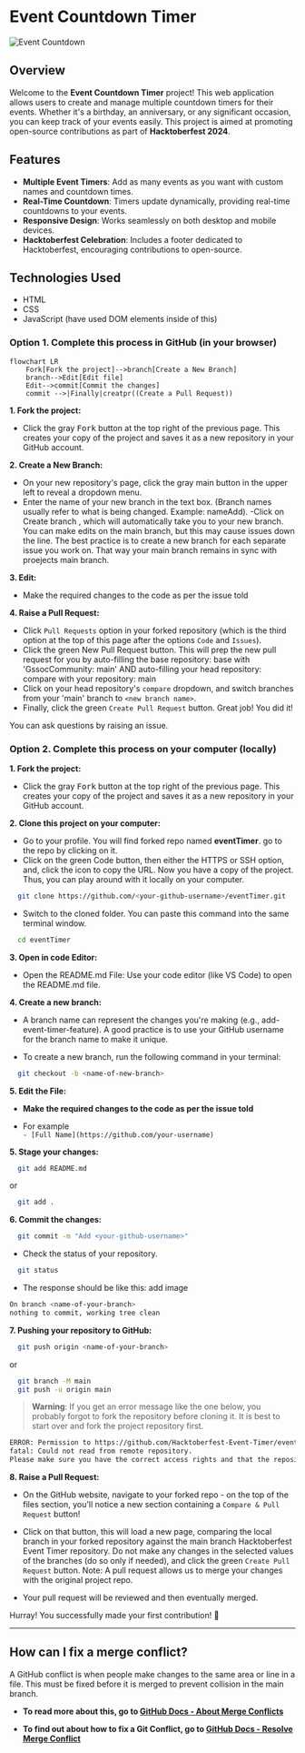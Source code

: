# Event Countdown Timer

![Event Countdown](https://example.com/image.png) <!-- Replace with an actual image link -->

## Overview

Welcome to the **Event Countdown Timer** project! This web application allows users to create and manage multiple countdown timers for their events. Whether it's a birthday, an anniversary, or any significant occasion, you can keep track of your events easily. This project is aimed at promoting open-source contributions as part of **Hacktoberfest 2024**.

## Features

- **Multiple Event Timers**: Add as many events as you want with custom names and countdown times.
- **Real-Time Countdown**: Timers update dynamically, providing real-time countdowns to your events.
- **Responsive Design**: Works seamlessly on both desktop and mobile devices.
- **Hacktoberfest Celebration**: Includes a footer dedicated to Hacktoberfest, encouraging contributions to open-source.

## Technologies Used

- HTML
- CSS
- JavaScript (have used DOM elements inside of this)

### Option 1. Complete this process in GitHub (in your browser)

```mermaid
flowchart LR
    Fork[Fork the project]-->branch[Create a New Branch]
    branch-->Edit[Edit file]
    Edit-->commit[Commit the changes]
    commit -->|Finally|creatpr((Create a Pull Request))
```

**1. Fork the project:**

- Click the gray <kbd>Fork</kbd> button at the top right of the previous page. This creates your copy of the project and saves it as a new repository in your GitHub account.

**2. Create a New Branch:**

- On your new repository's page, click the gray main button in the upper left to reveal a dropdown menu.
- Enter the name of your new branch in the text box. (Branch names usually refer to what is being changed. Example: nameAdd).
  -Click on Create branch <new branch name>, which will automatically take you to your new branch. You can make edits on the main branch, but this may cause issues down the line. The best practice is to create a new branch for each separate issue you work on. That way your main branch remains in sync with proejects main branch.

**3. Edit:**

- Make the required changes to the code as per the issue told

**4. Raise a Pull Request:**

- Click `Pull Requests` option in your forked repository (which is the third option at the top of this page after the options `Code` and `Issues`).
- Click the green New Pull Request button. This will prep the new pull request for you by auto-filling the base repository: base with 'GssocCommunity: main' AND auto-filling your head repository: compare with your repository: main
- Click on your head repository's `compare` dropdown, and switch branches from your 'main' branch to `<new branch name>`.
- Finally, click the green `Create Pull Request` button. Great job! You did it!

You can ask questions by raising an issue.

### Option 2. Complete this process on your computer (locally)

**1. Fork the project:**

- Click the gray <kbd>Fork</kbd> button at the top right of the previous page. This creates your copy of the project and saves it as a new repository in your GitHub account.

**2. Clone this project on your computer:**

- Go to your profile. You will find forked repo named **eventTimer**. go to the repo by clicking on it.
- Click on the green Code button, then either the HTTPS or SSH option, and, click the icon to copy the URL. Now you have a copy of the project. Thus, you can play around with it locally on your computer.

```bash
  git clone https://github.com/<your-github-username>/eventTimer.git
```

- Switch to the cloned folder. You can paste this command into the same terminal window. 


```bash
  cd eventTimer
```

**3. Open in code Editor:**

- Open the README.md File:
Use your code editor (like VS Code) to open the README.md file.

<!-- Replace with your own image -->

  
**4. Create a new branch:**

- A branch name can represent the changes you're making (e.g., add-event-timer-feature). A good practice is to use your GitHub username for the branch name to make it unique.

<!-- Replace with your own image -->

- To create a new branch, run the following command in your terminal:

```bash
  git checkout -b <name-of-new-branch>
```

**5. Edit the File:**
<!-- Replace with your own image -->

- **Make the required changes to the code as per the issue told**

- For example      
  `- [Full Name](https://github.com/your-username)`

**5. Stage your changes:**

```bash
  git add README.md
```

or

```bash
  git add .
```

**6. Commit the changes:**

```bash
  git commit -m "Add <your-github-username>"
```

- Check the status of your repository.

```bash
  git status
```

- The response should be like this:
add image

```bash
On branch <name-of-your-branch>
nothing to commit, working tree clean
```

**7. Pushing your repository to GitHub:**

```bash
  git push origin <name-of-your-branch>
```

or

```bash
  git branch -M main
  git push -u origin main
```


> **Warning**: If you get an error message like the one below, you probably forgot to fork the repository before cloning it. It is best to start over and fork the project repository first.

```bash
ERROR: Permission to https://github.com/Hacktoberfest-Event-Timer/eventTimer.git denied to <your-github-username>.
fatal: Could not read from remote repository.
Please make sure you have the correct access rights and that the repository exists.
```

**8. Raise a Pull Request:**

- On the GitHub website, navigate to your forked repo - on the top of the files section, you'll notice a new section containing a `Compare & Pull Request` button!

- Click on that button, this will load a new page, comparing the local branch in your forked repository against the main branch Hacktoberfest Event Timer repository. Do not make any changes in the selected values of the branches (do so only if needed), and click the green `Create Pull Request` button. 
  Note: A pull request allows us to merge your changes with the original project repo.

- Your pull request will be reviewed and then eventually merged.

Hurray! You successfully made your first contribution! 🎉

---

## How can I fix a merge conflict?

A GitHub conflict is when people make changes to the same area or line in a file. This must be fixed before it is merged to prevent collision in the main branch.

- **To read more about this, go to [GitHub Docs - About Merge Conflicts](https://docs.github.com/en/github/collaborating-with-pull-requests/addressing-merge-conflicts/about-merge-conflicts)**

- **To find out about how to fix a Git Conflict, go to [GitHub Docs - Resolve Merge Conflict](https://docs.github.com/en/github/collaborating-with-pull-requests/addressing-merge-conflicts/resolving-a-merge-conflict-on-github)**


